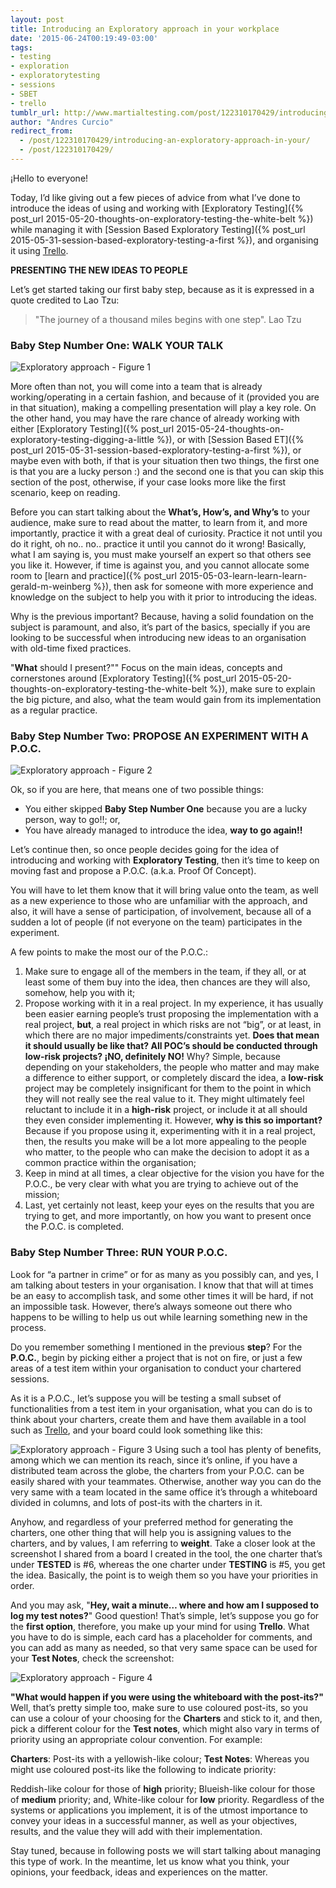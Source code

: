 ```yaml
---
layout: post
title: Introducing an Exploratory approach in your workplace
date: '2015-06-24T00:19:49-03:00'
tags:
- testing
- exploration
- exploratorytesting
- sessions
- SBET
- trello
tumblr_url: http://www.martialtesting.com/post/122310170429/introducing-an-exploratory-approach-in-your
author: "Andres Curcio"
redirect_from:
  - /post/122310170429/introducing-an-exploratory-approach-in-your/
  - /post/122310170429/
---
```

¡Hello to everyone!

Today, I’d like giving out a few pieces of advice from what I’ve done to introduce the ideas of using and working with [Exploratory Testing]({% post_url 2015-05-20-thoughts-on-exploratory-testing-the-white-belt %}) while managing it with [Session Based Exploratory Testing]({% post_url 2015-05-31-session-based-exploratory-testing-a-first %}), and organising it using [Trello](https://trello.com).

**PRESENTING THE NEW IDEAS TO PEOPLE**

Let’s get started taking our first baby step, because as it is expressed in a quote credited to Lao Tzu:

>"The journey of a thousand miles begins with one step". Lao Tzu

### Baby Step Number One: WALK YOUR TALK

![Exploratory approach - Figure 1](/assets/media/ea1.jpg)

More often than not, you will come into a team that is already working/operating in a certain fashion, and because of it (provided you are in that situation), making a compelling presentation will play a key role. On the other hand, you may have the rare chance of already working with either [Exploratory Testing]({% post_url 2015-05-24-thoughts-on-exploratory-testing-digging-a-little %}), or with [Session Based ET]({% post_url 2015-05-31-session-based-exploratory-testing-a-first %}), or maybe even with both, if that is your situation then two things, the first one is that you are a lucky person :) and the second one is that you can skip this section of the post, otherwise, if your case looks more like the first scenario, keep on reading.

Before you can start talking about the **What’s, How’s, and Why’s** to your audience, make sure to read about the matter, to learn from it, and more importantly, practice it with a great deal of curiosity. Practice it not until you do it right, oh no.. no.. practice it until you cannot do it wrong! Basically, what I am saying is, you must make yourself an expert so that others see you like it. However, if time is against you, and you cannot allocate some room to [learn and practice]({% post_url 2015-05-03-learn-learn-learn-gerald-m-weinberg %}), then ask for someone with more experience and knowledge on the subject to help you with it prior to introducing the ideas.

Why is the previous important? Because, having a solid foundation on the subject is paramount, and also, it’s part of the basics, specially if you are looking to be successful when introducing new ideas to an organisation with old-time fixed practices.

"**What** should I present?"" Focus on the main ideas, concepts and cornerstones around [Exploratory Testing]({% post_url 2015-05-20-thoughts-on-exploratory-testing-the-white-belt %}), make sure to explain the big picture, and also, what the team would gain from its implementation as a regular practice.

### Baby Step Number Two: PROPOSE AN EXPERIMENT WITH A P.O.C.

![Exploratory approach - Figure 2](/assets/media/ea2.jpg)

Ok, so if you are here, that means one of two possible things:

- You either skipped **Baby Step Number One** because you are a lucky person, way to go!!; or,
- You have already managed to introduce the idea, **way to go again!!**

Let’s continue then, so once people decides going for the idea of introducing and working with **Exploratory Testing**, then it’s time to keep on moving fast and propose a P.O.C. (a.k.a. Proof Of Concept).

You will have to let them know that it will bring value onto the team, as well as a new experience to those who are unfamiliar with the approach, and also, it will have a sense of participation, of involvement, because all of a sudden a lot of people (if not everyone on the team) participates in the experiment.

A few points to make the most our of the P.O.C.:

1. Make sure to engage all of the members in the team, if they all, or at least some of them buy into the idea, then chances are they will also, somehow, help you with it;
2. Propose working with it in a real project. In my experience, it has usually been easier earning people’s trust proposing the implementation with a real project, **but**, a real project in which risks are not “big”, or at least, in which there are no major impediments/constraints yet. **Does that mean it should usually be like that? All POC’s should be conducted through low-risk projects? ¡NO, definitely NO!** Why? Simple, because depending on your stakeholders, the people who matter and may make a difference to either support, or completely discard the idea, a **low-risk** project may be completely insignificant for them to the point in which they will not really see the real value to it. They might ultimately feel reluctant to include it in a **high-risk** project, or include it at all should they even consider implementing it.
However, **why is this so important?** Because if you propose using it, experimenting with it in a real project, then, the results you make will be a lot more appealing to the people who matter, to the people who can make the decision to adopt it as a common practice within the organisation;
3. Keep in mind at all times, a clear objective for the vision you have for the P.O.C., be very clear with what you are trying to achieve out of the mission;
4. Last, yet certainly not least, keep your eyes on the results that you are trying to get, and more importantly, on how you want to present once the P.O.C. is completed.

### Baby Step Number Three: RUN YOUR P.O.C.

Look for “a partner in crime” or for as many as you possibly can, and yes, I am talking about testers in your organisation. I know that that will at times be an easy to accomplish task, and some other times it will be hard, if not an impossible task. However, there’s always someone out there who happens to be willing to help us out while learning something new in the process.

Do you remember something I mentioned in the previous **step**? For the **P.O.C.**, begin by picking either a project that is not on fire, or just a few areas of a test item within your organisation to conduct your chartered sessions.

As it is a P.O.C., let’s suppose you will be testing a small subset of functionalities from a test item in your organisation, what you can do is to think about your charters, create them and have them available in a tool such as [Trello](https://trello.com), and your board could look something like this:

![Exploratory approach - Figure 3](/assets/media/ea3.png)
Using such a tool has plenty of benefits, among which we can mention its reach, since it’s online, if you have a distributed team across the globe, the charters from your P.O.C. can be easily shared with your teammates. Otherwise, another way you can do the very same with a team located in the same office it’s through a whiteboard divided in columns, and lots of post-its with the charters in it.

Anyhow, and regardless of your preferred method for generating the charters, one other thing that will help you is assigning values to the charters, and by values, I am referring to **weight**. Take a closer look at the screenshot I shared from a board I created in the tool, the one charter that’s under **TESTED** is \#6, whereas the one charter under **TESTING** is \#5, you get the idea. Basically, the point is to weigh them so you have your priorities in order.

And you may ask, "**Hey, wait a minute… where and how am I supposed to log my test notes?**" Good question! That’s simple, let’s suppose you go for the **first option**, therefore, you make up your mind for using **Trello**. What you have to do is simple, each card has a placeholder for comments, and you can add as many as needed, so that very same space can be used for your **Test Notes**, check the screenshot:

![Exploratory approach - Figure 4](/assets/media/ea4.png)

**"What would happen if you were using the whiteboard with the post-its?"** Well, that’s pretty simple too, make sure to use coloured post-its, so you can use a colour of your choosing for the **Charters** and stick to it, and then, pick a different colour for the **Test notes**, which might also vary in terms of priority using an appropriate colour convention. For example:

**Charters**: Post-its with a yellowish-like colour;
**Test Notes**: Whereas you might use coloured post-its like the following to indicate priority:

Reddish-like colour for those of **high** priority;
Blueish-like colour for those of **medium** priority; and,
White-like colour for **low** priority.
Regardless of the systems or applications you implement, it is of the utmost importance to convey your ideas in a successful manner, as well as your objectives, results, and the value they will add with their implementation.

Stay tuned, because in following posts we will start talking about managing this type of work. In the meantime, let us know what you think, your opinions, your feedback, ideas and experiences on the matter.
